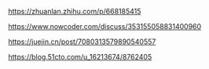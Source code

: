 https://zhuanlan.zhihu.com/p/668185415

https://www.nowcoder.com/discuss/353155058831400960

https://juejin.cn/post/7080313579890540557

https://blog.51cto.com/u_16213674/8762405